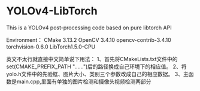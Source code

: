 # YOLOv4-LibTorch
This is a YOLOv4 post-processing code based on pure libtorch API

Environment：
CMake 3.13.2
OpenCV 3.4.10 opencv-contrib-3.4.10
torchvision-0.6.0
LibTorch1.5.0-CPU

英文不太行就直接中文简单说下用法：
1、首先将CMakeLists.txt文件中的set(CMAKE_PREFIX_PATH "......")后的路径换成自己环境下的相应值。
2、将yolo.h文件中的先验框、图片大小、类别三个参数改成自己的相应数据。
3、主函数是main.cpp,里面有单独的图片检测和摄像头视频检测两部分

